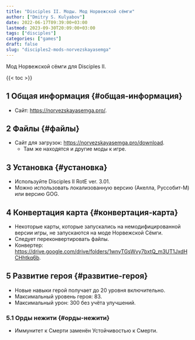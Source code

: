 ```yaml
---
title: "Disciples II. Моды. Мод Норвежской сёмги"
author: ["Dmitry S. Kulyabov"]
date: 2022-06-17T09:39:00+03:00
lastmod: 2023-09-30T20:09:00+03:00
tags: ["disciples"]
categories: ["games"]
draft: false
slug: "disciples2-mods-norvezskayasemga"
---
```


Мод Норвежской сёмги для Disciples II.

<!--more-->

{{< toc >}}


## <span class="section-num">1</span> Общая информация {#общая-информация}

-   Сайт: <https://norvezskayasemga.pro/>.


## <span class="section-num">2</span> Файлы {#файлы}

-   Сайт для загрузок: <https://norvezskayasemga.pro/download>.
    -   Там же находятся и другие моды к игре.


## <span class="section-num">3</span> Установка {#установка}

-   Используйте Disciples II RotE ver. 3.01.
-   Можно использовать локализованную версию (Акелла, Руссобит-М) или версию GOG.


## <span class="section-num">4</span> Конвертация карта {#конвертация-карта}

-   Некоторые карты, которые запускались на немодифицированной версии игры, не запускаются на моде Норвежской Сёмги.
-   Следует переконвертировать файлы.
-   Конвертер: <https://drive.google.com/drive/folders/1wnyTGsWvy7bxtQ_m3UT1JxdHCHhtkq6b>.


## <span class="section-num">5</span> Развитие героя {#развитие-героя}

-   Новые навыки герой получает до 20 уровня включительно.
-   Максимальный уровень героя: 83.
-   Максимальный урон: 300 без учёта улучшений.


### <span class="section-num">5.1</span> Орды нежити {#орды-нежити}

-   Иммунитет к Смерти заменён Устойчивостью к Смерти.

